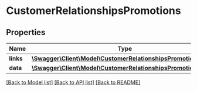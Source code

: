 # CustomerRelationshipsPromotions

## Properties
Name | Type | Description | Notes
------------ | ------------- | ------------- | -------------
**links** | [**\Swagger\Client\Model\CustomerRelationshipsPromotionsLinks**](CustomerRelationshipsPromotionsLinks.md) |  | [optional] 
**data** | [**\Swagger\Client\Model\CustomerRelationshipsPromotionsData[]**](CustomerRelationshipsPromotionsData.md) |  | [optional] 

[[Back to Model list]](../../README.md#documentation-for-models) [[Back to API list]](../../README.md#documentation-for-api-endpoints) [[Back to README]](../../README.md)

